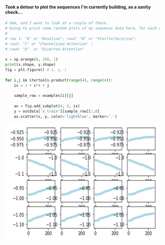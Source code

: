 
#### Took a detour to plot the sequences I'm currently building, as a sanity check...

```python
# Umm, and I want to look at a couple of these..
# Going to print some random plots of my sequence data here, for each category.
#
# row 1: "A" or "Baseline"; row2: "B" or "Startle/Surprise"; 
# row3: "C" or "Channelized Attention" ; 
# row4: "D"  or "Diverted Attention"

x = np.arange(0, 256, 1)
print(x.shape, y.shape)
fig = plt.figure() # x, y, )

for i,j in itertools.product(range(4), range(4)):
    ix = 1 + i*4 + j
    
    sample_row = examples[i][j]

    ax = fig.add_subplot(4, 4, ix)
    y = outdata['x_train'][sample_row][:,0]
    ax.scatter(x, y, color='lightblue', marker='.')
```

<img src="https://github.com/namoopsoo/aviation-pilot-physiology-hmm/blob/master/notes/assets/Screen%20Shot%202019-06-15%20at%2011.29.22%20AM.png"
width="607" height="383">
